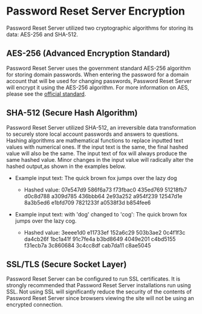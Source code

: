 [title]: # (Password Reset Server Encryption)
[tags]: # (password)
[priority]: # (1)
# Password Reset Server Encryption

Password Reset Server utilized two cryptographic algorithms for storing its data: AES-256 and SHA-512.

## AES-256 (Advanced Encryption Standard)

Password Reset Server uses the government standard AES-256 algorithm for storing domain passwords.
When entering the password for a domain account that will be used for changing passwords, Password
Reset Server will encrypt it using the AES-256 algorithm. For more information on AES, please see the
[official standard](https://csrc.nist.gov/csrc/media/publications/fips/197/final/documents/fips-197.pdf).

## SHA-512 (Secure Hash Algorithm)

Password Reset Server utilized SHA-512, an irreversible data transformation to securely store local account passwords and answers to questions. Hashing algorithms are mathematical functions to replace inputted text values with numerical ones. If the input text is the same, the final hashed value will also be the same. The input text of fox will always produce the same hashed value. Minor changes in the input value will radically alter the hashed output,as shown in the examples below.

* Example input text: The quick brown fox jumps over the lazy dog

   * Hashed value: 07e547d9 586f6a73 f73fbac0 435ed769 51218fb7 d0c8d788 a309d785 436bbb64
2e93a252 a954f239 12547d1e 8a3b5ed6 e1bfd709 7821233f a0538f3d b854fee6

* Example input text: with 'dog' changed to 'cog': The quick brown fox jumps over the lazy cog.

   * Hashed value: 3eeee1d0 e11733ef 152a6c29 503b3ae2 0c4f1f3c da4cb26f 1bc1a41f 91c7fe4a
b3bd8649 4049e201 c4bd5155 f31ecb7a 3c860684 3c4cc8df cab7da11 c8ae5045

## SSL/TLS (Secure Socket Layer)

Password Reset Server can be configured to run SSL certificates. It is strongly recommended that
Password Reset Server installations run using SSL. Not using SSL will significantly reduce the security of
the contents of Password Reset Server since browsers viewing the site will not be using an encrypted
connection.
